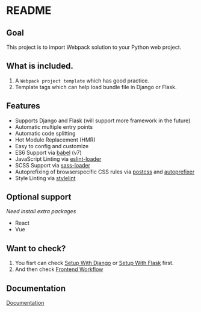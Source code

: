 # README

## Goal

This project is to import Webpack solution to your Python web project.

## What is included.

1. A `Webpack project template` which has good practice.
1. Template tags which can help load bundle file in Django or Flask.

## Features

- Supports Django and Flask (will support more framework in the future)
- Automatic multiple entry points
- Automatic code splitting
- Hot Module Replacement (HMR)
- Easy to config and customize
- ES6 Support via [babel](https://babeljs.io/) (v7)
- JavaScript Linting via [eslint-loader](https://github.com/MoOx/eslint-loader)
- SCSS Support via [sass-loader](https://github.com/jtangelder/sass-loader)
- Autoprefixing of browserspecific CSS rules via [postcss](https://postcss.org/) and [autoprefixer](https://github.com/postcss/autoprefixer)
- Style Linting via [stylelint](https://stylelint.io/)

## Optional support

*Need install extra packages*

- React
- Vue

## Want to check?

1. You fisrt can check [Setup With Django](https://python-webpack-boilerplate.readthedocs.io/en/latest/setup_with_django/) or [Setup With Flask](https://python-webpack-boilerplate.readthedocs.io/en/latest/setup_with_flask/) first.
1. And then check [Frontend Workflow](https://python-webpack-boilerplate.readthedocs.io/en/latest/frontend/)

## Documentation

[Documentation](https://python-webpack-boilerplate.readthedocs.io/)
